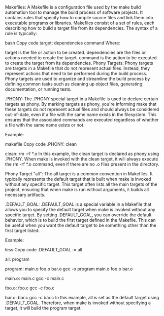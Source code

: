 Makefiles:
A Makefile is a configuration file used by the make build automation tool to manage the build process of software projects. It contains rules that specify how to compile source files and link them into executable programs or libraries. Makefiles consist of a set of rules, each describing how to build a target file from its dependencies. The syntax of a rule is typically:

bash
Copy code
target: dependencies
    command
Where:

target is the file or action to be created.
dependencies are the files or actions needed to create the target.
command is the action to be executed to create the target from its dependencies.
Phony Targets:
Phony targets are targets in a Makefile that do not represent actual files. Instead, they represent actions that need to be performed during the build process. Phony targets are used to organize and streamline the build process by defining common tasks such as cleaning up object files, generating documentation, or running tests.

.PHONY:
The .PHONY special target in a Makefile is used to declare certain targets as phony. By marking targets as phony, you're informing make that these targets do not represent actual files and should always be considered out-of-date, even if a file with the same name exists in the filesystem. This ensures that the associated commands are executed regardless of whether a file with the same name exists or not.

Example:

makefile
Copy code
.PHONY: clean

clean:
    rm -rf *.o
In this example, the clean target is declared as phony using .PHONY. When make is invoked with the clean target, it will always execute the rm -rf *.o command, even if there are no .o files present in the directory.

Phony Target "all":
The all target is a common convention in Makefiles. It typically represents the default target that is built when make is invoked without any specific target. This target often lists all the main targets of the project, ensuring that when make is run without arguments, it builds all necessary artifacts.

.DEFAULT_GOAL:
.DEFAULT_GOAL is a special variable in a Makefile that allows you to specify the default target when make is invoked without any specific target. By setting .DEFAULT_GOAL, you can override the default behavior, which is to build the first target defined in the Makefile. This can be useful when you want the default target to be something other than the first target listed.

Example:

less
Copy code
.DEFAULT_GOAL := all

all: program

program: main.o foo.o bar.o
    gcc -o program main.o foo.o bar.o

main.o: main.c
    gcc -c main.c

foo.o: foo.c
    gcc -c foo.c

bar.o: bar.c
    gcc -c bar.c
In this example, all is set as the default target using .DEFAULT_GOAL. Therefore, when make is invoked without specifying a target, it will build the program target.






